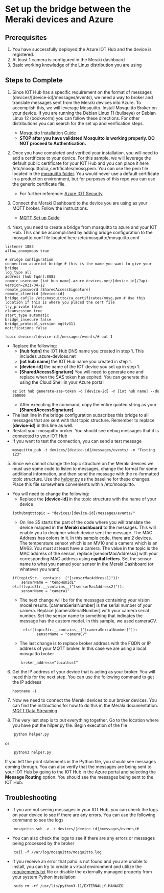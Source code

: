 # Set up the bridge between the Meraki devices and Azure

## Prerequisites
1. You have successfully deployed the Azure IOT Hub and the device is registered.
2. At least 1 camera is configured in the Meraki dashboard
3. Basic working knowledge of the Linux distribution you are using

## Steps to Complete
1. Since IOT Hub has a specific requirement on the format of messages (devices/[device-id]/messages/events), we need a way to broker and translate messages sent from the Meraki devices into Azure.  To accomplish this, we will leverage Mosquitto.  Install Mosquitto Broker on your device.  If you are running the Debian Linux 11 (bullseye) or Debian Linux 12 (bookworm) you can follow these directions.  For other distributions you can search for the set up and verification steps.
    - [Mosquitto Installation Guide](https://www.howtoforge.com/how-to-install-mosquitto-mqtt-message-broker-on-debian-11/)
    - __STOP after you have validated Mosquitto is working properly.  DO NOT proceed to Authentication.__

2. Once you have completed and verified your installation, you will need to add a certificate to your device.  For this sample, we will leverage the default public certificate for your IOT Hub and you can place it here /etc/mosquitto/ca_certificates/mosq.pem.  You can use the pem file located in the [mosquitto folder](mosquitto/mosq.pem).  You would never use a default certificate in a production environment, but for purposes of this repo you can use the generic certificate file.
    - For further reference: [Azure IOT Security](https://learn.microsoft.com/en-us/azure/iot/iot-overview-security)

3. Connect the Meraki Dashboard to the device you are using as your MQTT broker.  Follow the instructions.
    - [MQTT Set up Guide](https://documentation.meraki.com/MT/MT_General_Articles/MT_MQTT_Setup_Guide#:~:text=Getting%20Started%201%20Configuring%20the%20Dashboard%20The%20MQTT,...%203%20General%20MQTT%20features%20Retained%20Message%20)

4. Next, you need to create a bridge from mosquitto to azure and your IOT Hub.  This can be accomplished by adding bridge configuration to the mosquitto.conf file located here /etc/mosquitto/mosquitto.conf
```
listener 1883
allow_anonymous true

# Bridge configuration
connection azureiot-bridge # this is the name you want to give your bridge
log_type all
address [hub fqdn]:8883
remote_username [iot hub name].azure-devices.net/[device-id]/?api-version=2021-04-12
remote_password [SharedAccessSignature]
remote_clientid [device-id]
bridge_cafile /etc/mosquitto/ca_certificates/mosq.pem # Use this location if this is where you placed the cert file
try_private false
cleansession true
start_type automatic
bridge_insecure false
bridge_protocol_version mqttv311
notifications false

topic devices/[device-id]/messages/events/# out 1
```

- Replace the following:
    - **[hub fqdn]** the IOT Hub DNS name you created in step 1.  This includes .azure-devices.net
    - **[iot hub name]** the IOT Hub name you created in step 1.
    - **[device-id]** the name of the IOT device you set up in step 1.
    - **[SharedAccessSignature]**  You will need to generate one and replace when the SAS token has expired.  You can generate this using the Cloud Shell in your Azure portal
    ```
    az iot hub generate-sas-token -d [device-id] -n [iot hub name] --du 360000
    ```
    - After executing the command, copy the entire quoted string as your **[SharedAccessSignature]**
- The last line in the bridge configuration subscribes this bridge to all messages that are sent with that topic structure.  Remember to replace **[device-id]** in this line as well.
- Restart your mosquitto broker.  You should see debug messages that it is connected to your IOT Hub
- If you want to test the connection, you can send a test message
    ```
    mosquitto_pub -t devices/[device-id]/messages/events/ -m "Testing 123"
    ```

5. Since we cannot change the topic structure on the Meraki devices we must use some code to listen to messages, change the format for some additional information, and then send the message with the re-formatted topic structure.  Use the [helper.py](mosquitto/helper.py) as the baseline for these changes.  Place this file somewhere convenients within /etc/mosquitto.
- You will need to change the following:
    - Replace the **[device-id]** in the topic structure with the name of your device
    ```
    iothubmqtttopic = "devices/[device-id]/messages/events/"
    ```
    - On line 35 starts the part of the code where you will translate the device mapped in the __Meraki dashboard__ to the messages.  This will enable you to decipher which device sent the message.  The MAC Address has colons in it.  In this sample code, there are 2 devices.  The temperature sensor which is an MV10 and a camera which is an MV63.  You must at least have a camera.  The value in the topic is the MAC address of the sensor, replace [sensorMacAddressx] with your corresponding MAC address using __capital letters__.  Set the sensor name to what you named your sensor in the Meraki Dashboard (or whatever you want)
    ```
    if(topicStr.__contains__("[sensorMacAddress1]")):
        sensorName = "tempHumid1"
    elif(topicStr.__contains__("[sensorMacAddress2]")):
        sensorName = "camera1"
    ```
    - The next change will be for the messages containing your vision model results.  [cameraSerialNumber] is the serial number of your camera.  Replace [cameraSerialNumber] with your camera serial number.  Set the sensor name to something that indicates the message has the custom model.  In this sample, we used cameraCV.
    ```
         elif(topicStr.__contains__("[cameraSerialNumber]")):
               sensorName = "cameraCV"
    ```
    - The last change is to replace broker address with the FQDN or IP address of your MQTT broker.  In this case we are using a local mosquitto broker
    ```
        broker_address="localhost"
    ```

6. Get the IP address of your device that is acting as your broker.  You will need this for the next step.  You can use the following command to get the IP address
    ```
    hostname -I
    ```

7. Now we need to connect the Meraki devices to our broker devices.  You can find the instructions for how to do this in the Meraki documentation. [MQTT Data Streaming](https://documentation.meraki.com/MR/Other_Topics/MR_MQTT_Data_Streaming)

8. The very last step is to put everything together.  Go to the location where you have put the hilper.py file.  Begin execution of the file
```
    python helper.py
```
or
```
    python3 helper.py
```
If you left the print statements in the Python file, you should see messages coming through.  You can also verify that the messages are being sent to your IOT Hub by going to the IOT Hub in the Azure portal and selecting the **Message Routing** option.  You should see the messages being sent to the IOT Hub.

## Troubleshooting
- If you are not seeing messages in your IOT Hub, you can check the logs on your device to see if there are any errors.  You can use the following command to see the logs
```
    mosquitto_sub -v -t devices/[device-id]/messages/events/#
```
- You can also check the logs to see if there are any errors or messages being processed by the broker
```
    tail -f /var/log/mosquitto/mosquitto.log
```
- If you receive an error that paho is not found and you are unable to install, you can try to create a virtual environment and utilize the [requirements.txt](mosquitto/requirements.txt) file or disable the externally managed property from your system Python installation
```
    sudo rm -rf /usr/lib/python3.11/EXTERNALLY-MANAGED
```
